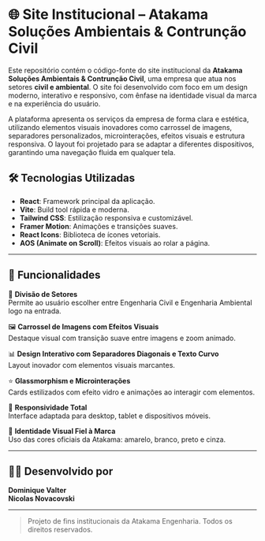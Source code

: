 # 🌐 Site Institucional – Atakama Soluções Ambientais & Contrunção Civil

Este repositório contém o código-fonte do site institucional da **Atakama Soluções Ambientais & Contrunção Civil**, uma empresa que atua nos setores **civil e ambiental**. O site foi desenvolvido com foco em um design moderno, interativo e responsivo, com ênfase na identidade visual da marca e na experiência do usuário.

A plataforma apresenta os serviços da empresa de forma clara e estética, utilizando elementos visuais inovadores como carrossel de imagens, separadores personalizados, microinterações, efeitos visuais e estrutura responsiva. O layout foi projetado para se adaptar a diferentes dispositivos, garantindo uma navegação fluida em qualquer tela.

## 🛠 Tecnologias Utilizadas

- **React**: Framework principal da aplicação.
- **Vite**: Build tool rápida e moderna.
- **Tailwind CSS**: Estilização responsiva e customizável.
- **Framer Motion**: Animações e transições suaves.
- **React Icons**: Biblioteca de ícones vetoriais.
- **AOS (Animate on Scroll)**: Efeitos visuais ao rolar a página.

---

## 🚀 Funcionalidades

🎯 **Divisão de Setores**  
Permite ao usuário escolher entre Engenharia Civil e Engenharia Ambiental logo na entrada.

🖼 **Carrossel de Imagens com Efeitos Visuais**  
Destaque visual com transição suave entre imagens e zoom animado.

📊 **Design Interativo com Separadores Diagonais e Texto Curvo**  
Layout inovador com elementos visuais marcantes.

⭐ **Glassmorphism e Microinterações**  
Cards estilizados com efeito vidro e animações ao interagir com elementos.

📱 **Responsividade Total**  
Interface adaptada para desktop, tablet e dispositivos móveis.

🌱 **Identidade Visual Fiel à Marca**  
Uso das cores oficiais da Atakama: amarelo, branco, preto e cinza.

---

## 👩‍💻 Desenvolvido por

**Dominique Valter**   
**Nicolas Novacovski**

---

> Projeto de fins institucionais da Atakama Engenharia. Todos os direitos reservados.